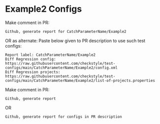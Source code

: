 # Example2 Configs
Make comment in PR:
```
Github, generate report for CatchParameterName/Example2
```
OR as alternate:
Paste below given to PR description to use such test configs:
```
Report label: CatchParameterName/Example2
Diff Regression config: https://raw.githubusercontent.com/checkstyle/test-configs/main/CatchParameterName/Example2/config.xml
Diff Regression projects: https://raw.githubusercontent.com/checkstyle/test-configs/main/CatchParameterName/Example2/list-of-projects.properties
```
Make comment in PR:
```
Github, generate report
```
OR
```
Github, generate report for configs in PR description
```
